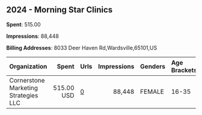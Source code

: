 ## 2024 - Morning Star Clinics 
**Spent**: 515.00

**Impressions**: 88,448

**Billing Addresses**: 8033 Deer Haven Rd,Wardsville,65101,US

|Organization|Spent|Urls|Impressions|Genders|Age Brackets|Country Codes|
|:---|---:|:---|---:|:---|:---|:---|
|Cornerstone Marketing Strategies  LLC|515.00 USD|[0](https://www.snap.com/political-ads/asset/3d0fcf56a6f51513fed20e477ef63c20b4e4aa48f7f9a0c377f9af8e16411cb5?mediaType=mp4)|88,448|FEMALE|16-35|united states|
